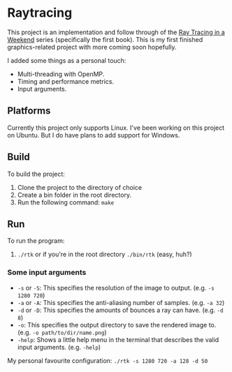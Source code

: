 # Raytracing

This project is an implementation and follow through of the [Ray Tracing in a Weekend](https://raytracing.github.io/books/RayTracingInOneWeekend.html) series (specifically the first book). This is my first finished graphics-related project with more coming soon hopefully.

I added some things as a personal touch:
 - Multi-threading with OpenMP.
 - Timing and performance metrics.
 - Input arguments.

## Platforms

Currently this project only supports Linux. I've been working on this project on Ubuntu.
But I do have plans to add support for Windows.

## Build

To build the project:
 1. Clone the project to the directory of choice
 2. Create a bin folder in the root directory.
 3. Run the following command: ```make```

## Run

To run the program:
 1. ```./rtk``` or if you're in the root directory ```./bin/rtk``` (easy, huh?)

### Some input arguments

 - ```-s``` or ```-S```: This specifies the resolution of the image to output. (e.g. ```-s 1280 720```)
 - ```-a``` or ```-A```: This specifies the anti-aliasing number of samples. (e.g. ```-a 32```)
 - ```-d``` or ```-D```: This specifies the amounts of bounces a ray can have. (e.g. ```-d 8```)
 - ```-o```: This specifies the output directory to save the rendered image to. (e.g. ```-o path/to/dir/name.png```)
 - ```-help```: Shows a little help menu in the terminal that describes the valid input arguments. (e.g. ```-help```)

My personal favourite configuration: ```./rtk -s 1280 720 -a 128 -d 50```
